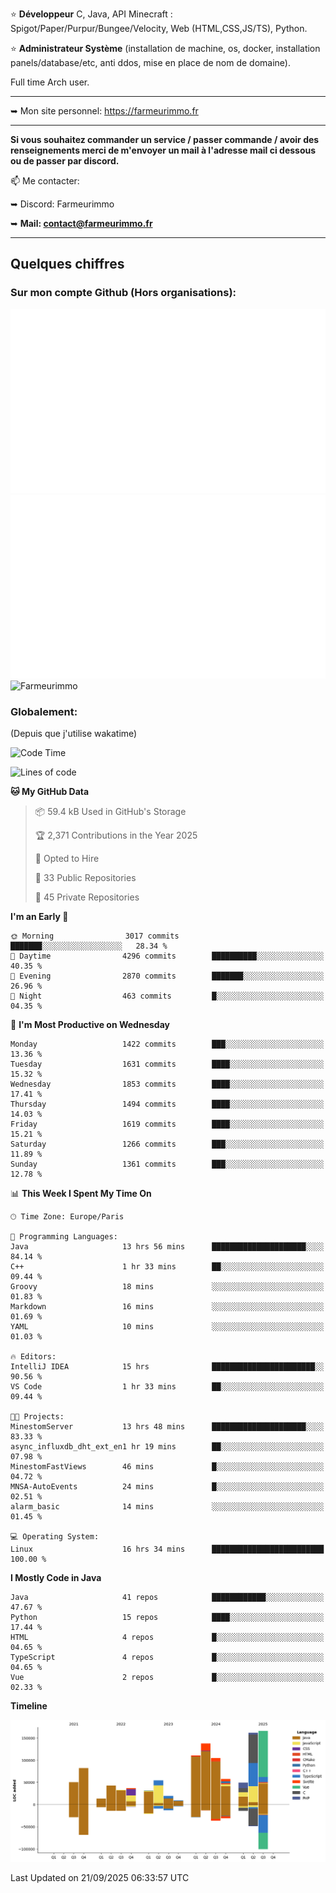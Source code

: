 ⭐ **Développeur** C, Java, API Minecraft : Spigot/Paper/Purpur/Bungee/Velocity, Web (HTML,CSS,JS/TS), Python.

⭐ **Administrateur Système** (installation de machine, os, docker, installation panels/database/etc, anti ddos, mise en place de nom de domaine).

Full time Arch user.

---

➥ Mon site personnel: https://farmeurimmo.fr

---

**Si vous souhaitez commander un service / passer commande / avoir des renseignements merci de m'envoyer un mail à l'adresse mail ci dessous ou de passer par discord.**

📫 Me contacter:
 
   ➥ Discord: Farmeurimmo
   
   ➥ **Mail: contact@farmeurimmo.fr**

---
## Quelques chiffres

### Sur mon compte Github (Hors organisations):

<a href="https://github.com/Farmeurimmo/github-stats">
<img src="https://github.com/Farmeurimmo/github-stats/blob/master/generated/overview.svg#gh-dark-mode-only" />
<img src="https://github.com/Farmeurimmo/github-stats/blob/master/generated/languages.svg#gh-dark-mode-only" />
</a>

<img src="https://komarev.com/ghpvc/?username=Farmeurimmo" alt="Farmeurimmo" />

### Globalement:

(Depuis que j'utilise wakatime)
<!--START_SECTION:waka-->
![Code Time](http://img.shields.io/badge/Code%20Time-2%2C470%20hrs%2039%20mins-blue)

![Lines of code](https://img.shields.io/badge/From%20Hello%20World%20I%27ve%20Written-1.2%20million%20lines%20of%20code-blue)

**🐱 My GitHub Data** 

> 📦 59.4 kB Used in GitHub's Storage 
 > 
> 🏆 2,371 Contributions in the Year 2025
 > 
> 💼 Opted to Hire
 > 
> 📜 33 Public Repositories 
 > 
> 🔑 45 Private Repositories 
 > 
**I'm an Early 🐤** 

```text
🌞 Morning                3017 commits        ███████░░░░░░░░░░░░░░░░░░   28.34 % 
🌆 Daytime                4296 commits        ██████████░░░░░░░░░░░░░░░   40.35 % 
🌃 Evening                2870 commits        ███████░░░░░░░░░░░░░░░░░░   26.96 % 
🌙 Night                  463 commits         █░░░░░░░░░░░░░░░░░░░░░░░░   04.35 % 
```
📅 **I'm Most Productive on Wednesday** 

```text
Monday                   1422 commits        ███░░░░░░░░░░░░░░░░░░░░░░   13.36 % 
Tuesday                  1631 commits        ████░░░░░░░░░░░░░░░░░░░░░   15.32 % 
Wednesday                1853 commits        ████░░░░░░░░░░░░░░░░░░░░░   17.41 % 
Thursday                 1494 commits        ████░░░░░░░░░░░░░░░░░░░░░   14.03 % 
Friday                   1619 commits        ████░░░░░░░░░░░░░░░░░░░░░   15.21 % 
Saturday                 1266 commits        ███░░░░░░░░░░░░░░░░░░░░░░   11.89 % 
Sunday                   1361 commits        ███░░░░░░░░░░░░░░░░░░░░░░   12.78 % 
```


📊 **This Week I Spent My Time On** 

```text
🕑︎ Time Zone: Europe/Paris

💬 Programming Languages: 
Java                     13 hrs 56 mins      █████████████████████░░░░   84.14 % 
C++                      1 hr 33 mins        ██░░░░░░░░░░░░░░░░░░░░░░░   09.44 % 
Groovy                   18 mins             ░░░░░░░░░░░░░░░░░░░░░░░░░   01.83 % 
Markdown                 16 mins             ░░░░░░░░░░░░░░░░░░░░░░░░░   01.69 % 
YAML                     10 mins             ░░░░░░░░░░░░░░░░░░░░░░░░░   01.03 % 

🔥 Editors: 
IntelliJ IDEA            15 hrs              ███████████████████████░░   90.56 % 
VS Code                  1 hr 33 mins        ██░░░░░░░░░░░░░░░░░░░░░░░   09.44 % 

🐱‍💻 Projects: 
MinestomServer           13 hrs 48 mins      █████████████████████░░░░   83.33 % 
async_influxdb_dht_ext_en1 hr 19 mins        ██░░░░░░░░░░░░░░░░░░░░░░░   07.98 % 
MinestomFastViews        46 mins             █░░░░░░░░░░░░░░░░░░░░░░░░   04.72 % 
MNSA-AutoEvents          24 mins             █░░░░░░░░░░░░░░░░░░░░░░░░   02.51 % 
alarm_basic              14 mins             ░░░░░░░░░░░░░░░░░░░░░░░░░   01.45 % 

💻 Operating System: 
Linux                    16 hrs 34 mins      █████████████████████████   100.00 % 
```

**I Mostly Code in Java** 

```text
Java                     41 repos            ████████████░░░░░░░░░░░░░   47.67 % 
Python                   15 repos            ████░░░░░░░░░░░░░░░░░░░░░   17.44 % 
HTML                     4 repos             █░░░░░░░░░░░░░░░░░░░░░░░░   04.65 % 
TypeScript               4 repos             █░░░░░░░░░░░░░░░░░░░░░░░░   04.65 % 
Vue                      2 repos             █░░░░░░░░░░░░░░░░░░░░░░░░   02.33 % 
```



**Timeline**

![Lines of Code chart](https://raw.githubusercontent.com/Farmeurimmo/Farmeurimmo/main/assets/bar_graph.png)


 Last Updated on 21/09/2025 06:33:57 UTC
<!--END_SECTION:waka-->
